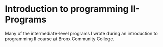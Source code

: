 # Introduction to programming II-Programs
Many of the intermediate-level programs I wrote during an introduction to programming II course at Bronx Community College.
